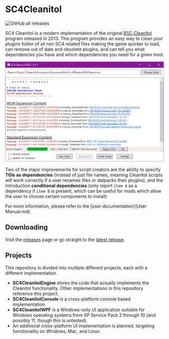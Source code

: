 # SC4Cleanitol
![GitHub all releases](https://img.shields.io/github/downloads/noah-severyn/SC4Cleanitol/total?style=flat-square)

SC4 Cleanitol is a modern implementation of the original [BSC Cleanitol](https://github.com/wouanagaine/BSC-Cleanitol) program released in 2013. This program provides an easy way to clean your plugins folder of all non SC4 related files making the game quicker to load, can remove out of date and obsolete plugins, and can tell you what dependencies you have and which dependencies you need for a given mod.

![Application Screenshot](/SC4CleanitolWPF/images/concise.png)

Two of the major improvements for script creators are the ability to specify **TGIs as dependencies** (instead of just file names, meaning Cleanitol scripts will work correctly if a user renames files or datpacks their plugins), and the introduction **conditional dependencies** (only report `item A` as a dependency if `item B` is present, which can be useful for mods which allow the user to choose certain components to install)

For more information, please refer to the [user documentation](User Manual.md).

## Downloading
Visit the [releases](https://github.com/noah-severyn/SC4Cleanitol/releases) page or go straight to the [latest release](https://github.com/noah-severyn/SC4Cleanitol/releases/latest).

## Projects
This repository is divided into multiple different projects, each with a different implementation.
- **SC4CleanitolEngine** stores the code that actually implements the Cleanitol functionality. Other implementations in this repository reference this project.
- **SC4CleanitolConsole** is a cross-platform console based implementation.
- **SC4CleanitolWPF** is a Windows-only UI application suitable for Windows operating systems from XP Service Pack 2 through 10 (and possibly 11, though this is untested).
- An additional cross-platform UI implementation is planned, targeting functionality on Windows, Mac, and Linux.
